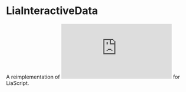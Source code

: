 # LiaInteractiveData
A reimplementation of ![Tangle](http://worrydream.com/Tangle/guide.html) for LiaScript.
